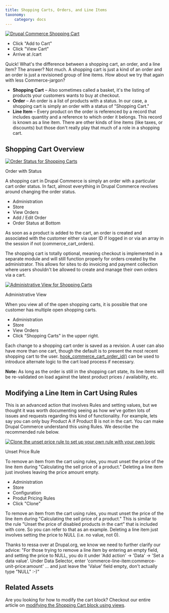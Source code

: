 ```yaml
---
title: Shopping Carts, Orders, and Line Items
taxonomy:
    category: docs
---
```


<div class="docs-enhanced">
<div class="screenshot">
    <a href="/user/pages/02.commerce1/01.user-guide/04.Shopping-Cart/06.Shopping-Carts-Orders-and-Line-Items/Cart-Order-LineItems-Shopping-Cart.png"><img
    src="/user/pages/02.commerce1/01.user-guide/04.Shopping-Cart/06.Shopping-Carts-Orders-and-Line-Items/Cart-Order-LineItems-Shopping-Cart.png" alt="Drupal
    Commerce Shopping Cart" /></a>
    <ul class="screenshot_breadcrumbs">
        <li class="first">Click "Add to Cart"</li>
        <li>Click "View Cart"</li>
        <li class="last">Arrive at /cart</li>
    </ul>
</div>
<p>Quick! What's the difference between a shopping cart, an order, and a line
item? The answer? Not much. A shopping cart is just a kind of an order and an
order is just a revisioned group of line items. How about we try that again with
less Commerce-jargon?</p>
<ul>
    <li><strong>Shopping Cart</strong> &ndash; Also sometimes called a basket,
    it's the listing of products your customers wants to buy at checkout.</li>
    <li><strong>Order</strong> &ndash; An order is a list of products with a
    status. In our case, a shopping cart is simply an order with a status of
    "Shopping Cart."</li>
    <li><strong>Line Item</strong> &ndash; Every product on the order is
    referenced by a record that includes quantity and a reference to which order
    it belongs. This record is known as a line item. There are other kinds of
    line items (like taxes, or discounts) but those don't really play that much
    of a role in a shopping cart.</li>
</ul>
<h2>Shopping Cart Overview</h2>
<div class="screenshot screenshot-caption">
    <div class="img">
        <a href="/user/pages/02.commerce1/01.user-guide/04.Shopping-Cart/06.Shopping-Carts-Orders-and-Line-Items/Cart-Order-LineItems-Order-Status.png"><img
        src="/user/pages/02.commerce1/01.user-guide/04.Shopping-Cart/06.Shopping-Carts-Orders-and-Line-Items/Cart-Order-LineItems-Order-Status.png" alt="Order
        Status for Shopping Carts" /></a>
    </div>
    <div class="caption">
        <p class="caption-title">Order with Status</p>
        <p>A shopping cart in Drupal Commerce is simply an order with a
        particular cart order status. In fact, almost everything in Drupal
        Commerce revolves around changing the order status.</p>
    </div>
    <ul class="screenshot_breadcrumbs">
        <li class="first">Administration</li>
        <li>Store</li>
        <li>View Orders</li>
        <li>Add / Edit Order</li>
        <li class="last">Order Status at Bottom</li>
    </ul>
</div>
<p> As soon as a product is added to the cart, an order is created and
associated with the customer either via user ID if logged in or via an array in
the session if not (commerce_cart_orders).</p>
<p>The shopping cart is totally optional, meaning checkout is implemented in a
separate module and will still function properly for orders created by the
administrator. This allows for sites to do invoicing and payment collection
where users shouldn't be allowed to create and manage their own orders via a
cart.</p>
<div class="screenshot screenshot-caption">
    <div class="img">
        <a href="/user/pages/02.commerce1/01.user-guide/04.Shopping-Cart/06.Shopping-Carts-Orders-and-Line-Items/Cart-Order-LineItems-Admin.png"><img
        src="/user/pages/02.commerce1/01.user-guide/04.Shopping-Cart/06.Shopping-Carts-Orders-and-Line-Items/Cart-Order-LineItems-Admin.png" alt="Administrative
        View for Shopping Carts" /></a>
    </div>
    <div class="caption">
        <p class="caption-title">Administrative View</p>
        <p>When you view all of the open shopping carts, it is possible that one
        customer has multiple open shopping carts.</p>
    </div>
    <ul class="screenshot_breadcrumbs">
        <li class="first">Administration</li>
        <li>Store</li>
        <li>View Orders</li>
        <li class="last">Click "Shopping Carts" in the upper right.</li>
    </ul>
</div>
<p>Each change to a shopping cart order is saved as a revision. A user can also
have more than one cart, though the default is to present the most recent
shopping cart to the user. <a
href="http://api.drupalcommerce.org/api/Drupal%20Commerce/sites%21all%21modules%21commerce%21modules%21cart%21commerce_cart.api.php/function/hook_commerce_cart_order_id/DC">hook_commerce_cart_order_id()</a>
can be used to
introduce alternate logic to the cart load process if necessary.</p>
<p><strong>Note:</strong> As long as the order is still in the shopping cart state, its line
items will be re-validated on load against the latest product prices /
availability, etc.</p>
<h2>Modifying a Line Item in Cart Using Rules</h2>
<p>This is an advanced action that involves Rules and setting values, but we
thought it was worth documenting seeing as how we've gotten lots of issues and
requests regarding this kind of functionality. For example, lets say you can
only buy Product A if Product B is not in the cart. You can make Drupal Commerce
understand this using Rules. We describe the recommended rule below.</p>
<div class="screenshot screenshot-caption">
    <div class="img">
        <a href="/user/pages/02.commerce1/01.user-guide/04.Shopping-Cart/06.Shopping-Carts-Orders-and-Line-Items/Cart-Order-LineItems-UnsetLineItem.png"><img
        src="/user/pages/02.commerce1/01.user-guide/04.Shopping-Cart/06.Shopping-Carts-Orders-and-Line-Items/Cart-Order-LineItems-UnsetLineItem.png" alt="Clone
        the unset price rule to set up your own rule with your own logic" /></a>
    </div>
    <div class="caption">
        <p class="caption-title">Unset Price Rule</p>
        <p>To remove an item from the cart using rules, you must unset the price
        of the line item during "Calculating the sell price of a product."
        Deleting a line item just involves leaving the price amount empty.</p>
    </div>
    <ul class="screenshot_breadcrumbs">
        <li class="first">Administration</li>
        <li>Store</li>
        <li>Configuration</li>
        <li>Produt Pricing Rules</li>
        <li class="last">Click "Clone"</li>
    </ul>
</div>
<p>To remove an item from the cart using rules, you must unset the price of the
line item during "Calculating the sell price of a product." This is similar to
the rule "Unset the price of disabled products in the cart" that is included
with core. So you can refer to that as an example. Deleting a line item just
involves setting the price to NULL (i.e. no value, not 0).</p>
<p>Thanks to ressa over at Drupal.org, we know we need to further clarify
our advice: "For those trying to remove a line item by entering an empty field,
and setting the price to NULL, you do it under 'Add action' -> 'Data' -> 'Set a
data value'. Under Data Selector, enter
'commerce-line-item:commerce-unit-price:amount' ... and just leave the 'Value'
field empty, don't actually type "NULL" :-)"</p>


<h2>Related Assets</h2>
<p>Are you looking for how to modify the cart block? Checkout our entire article
on <a href="/commerce1/user-guide/modifying-shopping-cart-using-views">modifying the Shopping Cart block using views</a>.</p>
</div>
